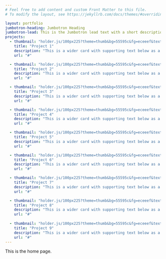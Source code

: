 ```yaml
---
# Feel free to add content and custom Front Matter to this file.
# To modify the layout, see https://jekyllrb.com/docs/themes/#overriding-theme-defaults

layout: portfolio
jumbotron-heading: Jumbotron Heading
jumbotron-lead: This is the Jumbotron lead text with a short description about whats on the page so folks don't simply skip over it entirely.
projects: 
  - thumbnail: "holder.js/100px225?theme=thumb&bg=55595c&fg=eceeef&text=Thumbnail"
    title: "Project 1"
    description: "This is a wider card with supporting text below as a natural lead-in to additional content. This content is a little bit longer."
    url: "#"

  - thumbnail: "holder.js/100px225?theme=thumb&bg=55595c&fg=eceeef&text=Thumbnail"
    title: "Project 2"
    description: "This is a wider card with supporting text below as a natural lead-in to additional content. This content is a little bit longer."
    url: "#"

  - thumbnail: "holder.js/100px225?theme=thumb&bg=55595c&fg=eceeef&text=Thumbnail"
    title: "Project 3"
    description: "This is a wider card with supporting text below as a natural lead-in to additional content. This content is a little bit longer."
    url: "#"

  - thumbnail: "holder.js/100px225?theme=thumb&bg=55595c&fg=eceeef&text=Thumbnail"
    title: "Project 4"
    description: "This is a wider card with supporting text below as a natural lead-in to additional content. This content is a little bit longer."
    url: "#"

  - thumbnail: "holder.js/100px225?theme=thumb&bg=55595c&fg=eceeef&text=Thumbnail"
    title: "Project 5"
    description: "This is a wider card with supporting text below as a natural lead-in to additional content. This content is a little bit longer."
    url: "#"

  - thumbnail: "holder.js/100px225?theme=thumb&bg=55595c&fg=eceeef&text=Thumbnail"
    title: "Project 6"
    description: "This is a wider card with supporting text below as a natural lead-in to additional content. This content is a little bit longer."
    url: "#"

  - thumbnail: "holder.js/100px225?theme=thumb&bg=55595c&fg=eceeef&text=Thumbnail"
    title: "Project 7"
    description: "This is a wider card with supporting text below as a natural lead-in to additional content. This content is a little bit longer."
    url: "#"

  - thumbnail: "holder.js/100px225?theme=thumb&bg=55595c&fg=eceeef&text=Thumbnail"
    title: "Project 8"
    description: "This is a wider card with supporting text below as a natural lead-in to additional content. This content is a little bit longer."
    url: "#"
    
  - thumbnail: "holder.js/100px225?theme=thumb&bg=55595c&fg=eceeef&text=Thumbnail"
    title: "Project 9"
    description: "This is a wider card with supporting text below as a natural lead-in to additional content. This content is a little bit longer."
    url: "#"
---
```


This is the home page.